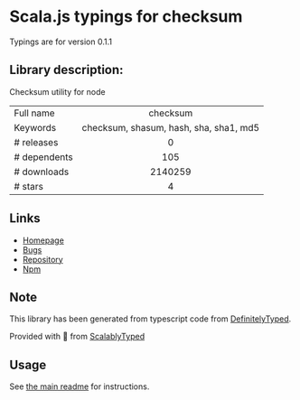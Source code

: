
# Scala.js typings for checksum

Typings are for version 0.1.1

## Library description:
Checksum utility for node

|                    |                 |
| ------------------ | :-------------: |
| Full name          | checksum |
| Keywords           | checksum, shasum, hash, sha, sha1, md5 |
| # releases         | 0 |
| # dependents       | 105 |
| # downloads        | 2140259 |
| # stars            | 4 |

## Links
- [Homepage](https://github.com/dshaw/checksum#readme)
- [Bugs](http://github.com/dshaw/checksum/issues)
- [Repository](https://github.com/dshaw/checksum)
- [Npm](https://www.npmjs.com/package/checksum)
    


## Note
This library has been generated from typescript code from [DefinitelyTyped](https://definitelytyped.org).

Provided with :purple_heart: from [ScalablyTyped](https://github.com/oyvindberg/ScalablyTyped)

## Usage
See [the main readme](../../readme.md) for instructions.


